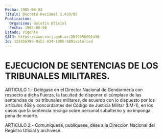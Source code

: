 ```yaml
---
Fecha: 1985-08-02
Título: Decreto Nacional 1.430/85
Publicación:
  Organismo: Boletín Oficial
  Fecha: 1985-08-08
Estado: Vigente
SAIJ: https://www.saij.gob.ar/DN19850001430
Id: 123456789-0abc-034-1000-5891soterced
---
```

# EJECUCION DE SENTENCIAS DE LOS TRIBUNALES MILITARES.

<a id="1"></a>
ARTICULO  1.-  Delégase  en el Director Nacional de Gendarmería con respecto a dicha Fuerza, la  facultad  de  disponer  el cúmplase de las  sentencias  de  los  tribunales militares, de acuerdo  con  lo dispuesto  por los artículos  468  y  concordantes  del  Código  de Justicia Militar  (LM-1),  en  los  casos  que la sentencia recaiga sobre personal subalterno y no imponga pena de muerte.

<a id="2"></a>
ARTICULO  2.- Comuníquese, publíquese, dése a la Dirección Nacional del Registro Oficial y archívese.